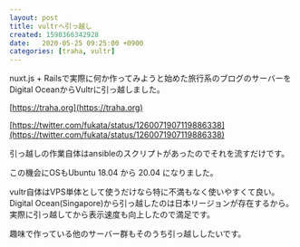 ```yaml
---
layout: post
title: vultrへ引っ越し
created: 1590366342928
date:   2020-05-25 09:25:00 +0900
categories: [traha, vultr]
---
```


nuxt.js + Railsで実際に何か作ってみようと始めた旅行系のブログのサーバーをDigital OceanからVultrに引っ越しました。

[https://traha.org](https://traha.org)

[https://twitter.com/fukata/status/1260071907119886338](https://twitter.com/fukata/status/1260071907119886338)

引っ越しの作業自体はansibleのスクリプトがあったのでそれを流すだけです。

この機会にOSもUbuntu 18.04 から 20.04 になりました。

vultr自体はVPS単体として使うだけなら特に不満もなく使いやすくて良い。Digital Ocean(Singapore)から引っ越したのは日本リージョンが存在するから。実際に引っ越してから表示速度も向上したので満足です。

趣味で作っている他のサーバー群もそのうち引っ越ししたいです。
